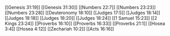 [[Genesis 31:19]]
[[Genesis 31:30]]
[[Numbers 22:7]]
[[Numbers 23:23]]
[[Numbers 23:28]]
[[Deuteronomy 18:10]]
[[Judges 17:5]]
[[Judges 18:14]]
[[Judges 18:18]]
[[Judges 18:20]]
[[Judges 18:24]]
[[1 Samuel 15:23]]
[[2 Kings 23:24]]
[[Proverbs 16:10]]
[[Proverbs 16:33]]
[[Proverbs 21:1]]
[[Hosea 3:4]]
[[Hosea 4:12]]
[[Zechariah 10:2]]
[[Acts 16:16]]
